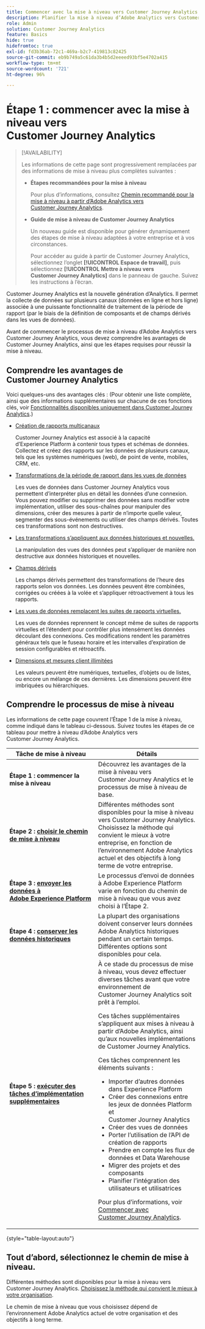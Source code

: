 ```yaml
---
title: Commencer avec la mise à niveau vers Customer Journey Analytics
description: Planifier la mise à niveau d’Adobe Analytics vers Customer Journey Analytics
role: Admin
solution: Customer Journey Analytics
feature: Basics
hide: true
hidefromtoc: true
exl-id: fd3b36ab-72c1-469a-b2c7-419813c82425
source-git-commit: eb9b749a5c61da3b4b5d2eeeed93bf5e4702a415
workflow-type: tm+mt
source-wordcount: '721'
ht-degree: 96%

---
```


# Étape 1 : commencer avec la mise à niveau vers Customer Journey Analytics

>[!AVAILABILITY]
>
>Les informations de cette page sont progressivement remplacées par des informations de mise à niveau plus complètes suivantes : <ul><li>**Étapes recommandées pour la mise à niveau**<p>Pour plus d’informations, consultez [Chemin recommandé pour la mise à niveau à partir d’Adobe Analytics vers Customer Journey Analytics](/help/getting-started/cja-upgrade/cja-upgrade-recommendations.md).</p></li><li>**Guide de mise à niveau de Customer Journey Analytics**<p>Un nouveau guide est disponible pour générer dynamiquement des étapes de mise à niveau adaptées à votre entreprise et à vos circonstances.</p><p>Pour accéder au guide à partir de Customer Journey Analytics, sélectionnez l’onglet **[!UICONTROL Espace de travail]**, puis sélectionnez **[!UICONTROL Mettre à niveau vers Customer Journey Analytics]** dans le panneau de gauche. Suivez les instructions à l’écran.</p></li></ul>

Customer Journey Analytics est la nouvelle génération d’Analytics. Il permet la collecte de données sur plusieurs canaux (données en ligne et hors ligne) associée à une puissante fonctionnalité de traitement de la période de rapport (par le biais de la définition de composants et de champs dérivés dans les vues de données).

Avant de commencer le processus de mise à niveau d’Adobe Analytics vers Customer Journey Analytics, vous devez comprendre les avantages de Customer Journey Analytics, ainsi que les étapes requises pour réussir la mise à niveau.

## Comprendre les avantages de Customer Journey Analytics

Voici quelques-uns des avantages clés : (Pour obtenir une liste complète, ainsi que des informations supplémentaires sur chacune de ces fonctions clés, voir [Fonctionnalités disponibles uniquement dans Customer Journey Analytics](/help/getting-started/aa-vs-cja/cja-aa.md#adobe-customer-journey-analytics-features-not-available-in-adobe-analytics).)

* [Création de rapports multicanaux](/help/getting-started/aa-to-cja-user.md#changes-to-data-architecture)

  Customer Journey Analytics est associé à la capacité d’Experience Platform à contenir tous types et schémas de données. Collectez et créez des rapports sur les données de plusieurs canaux, tels que les systèmes numériques (web), de point de vente, mobiles, CRM, etc.

* [Transformations de la période de rapport dans les vues de données](/help/getting-started/aa-vs-cja/vrs-dataview-sandbox-adc.md#customer-journey-analytics-data-views)

  Les vues de données dans Customer Journey Analytics vous permettent d’interpréter plus en détail les données d’une connexion. Vous pouvez modifier ou supprimer des données sans modifier votre implémentation, utiliser des sous-chaînes pour manipuler des dimensions, créer des mesures à partir de n’importe quelle valeur, segmenter des sous-événements ou utiliser des champs dérivés. Toutes ces transformations sont non destructives.

* [Les transformations s’appliquent aux données historiques et nouvelles.](/help/getting-started/aa-vs-cja/vrs-dataview-sandbox-adc.md)

  La manipulation des vues des données peut s’appliquer de manière non destructive aux données historiques et nouvelles.

* [Champs dérivés](/help/data-views/derived-fields/derived-fields.md)

  Les champs dérivés permettent des transformations de l’heure des rapports selon vos données. Les données peuvent être combinées, corrigées ou créées à la volée et s’appliquer rétroactivement à tous les rapports.

* [Les vues de données remplacent les suites de rapports virtuelles.](/help/getting-started/aa-to-cja-user.md#changes-to-the-concept-of-virtual-report-suites)

  Les vues de données reprennent le concept même de suites de rapports virtuelles et l’étendent pour contrôler plus intensément les données découlant des connexions. Ces modifications rendent les paramètres généraux tels que le fuseau horaire et les intervalles d’expiration de session configurables et rétroactifs.

* [Dimensions et mesures client illimitées](/help/getting-started/aa-to-cja-user.md#changes-to-the-concept-of-evars-and-props)

  Les valeurs peuvent être numériques, textuelles, d’objets ou de listes, ou encore un mélange de ces dernières. Les dimensions peuvent être imbriquées ou hiérarchiques.

## Comprendre le processus de mise à niveau

<!-- Include a graphic of the end-to-end process, as well as links to each step of the process -->
Les informations de cette page couvrent l’Étape 1 de la mise à niveau, comme indiqué dans le tableau ci-dessous. Suivez toutes les étapes de ce tableau pour mettre à niveau d’Adobe Analytics vers Customer Journey Analytics.

| Tâche de mise à niveau | Détails |
|---------|----------|
| <span class="preview">**Étape 1 : commencer la mise à niveau**</span> | <span class="preview">Découvrez les avantages de la mise à niveau vers Customer Journey Analytics et le processus de mise à niveau de base.</span> |
| **Étape 2 : [choisir le chemin de mise à niveau](/help/getting-started/cja-upgrade/cja-upgrade-path.md)** | Différentes méthodes sont disponibles pour la mise à niveau vers Customer Journey Analytics. Choisissez la méthode qui convient le mieux à votre entreprise, en fonction de l’environnement Adobe Analytics actuel et des objectifs à long terme de votre entreprise. |
| **Étape 3 : [envoyer les données à Adobe Experience Platform](/help/getting-started/cja-upgrade/cja-upgrade-send-to-platform.md)** | Le processus d’envoi de données à Adobe Experience Platform varie en fonction du chemin de mise à niveau que vous avez choisi à l’Étape 2. |
| **Étape 4 : [conserver les données historiques](/help/getting-started/cja-upgrade/cja-upgrade-historical-data.md)** | La plupart des organisations doivent conserver leurs données Adobe Analytics historiques pendant un certain temps. Différentes options sont disponibles pour cela. |
| **Étape 5 : [exécuter des tâches d’implémentation supplémentaires](/help/getting-started/cja-getting-started.md)** | À ce stade du processus de mise à niveau, vous devez effectuer diverses tâches avant que votre environnement de Customer Journey Analytics soit prêt à l’emploi.<p>Ces tâches supplémentaires s’appliquent aux mises à niveau à partir d’Adobe Analytics, ainsi qu’aux nouvelles implémentations de Customer Journey Analytics.</p><p>Ces tâches comprennent les éléments suivants :</p><ul><li>Importer d’autres données dans Experience Platform</li><li>Créer des connexions entre les jeux de données Platform et Customer Journey Analytics</li><li>Créer des vues de données</li><li>Porter l’utilisation de l’API de création de rapports</li><li>Prendre en compte les flux de données et Data Warehouse</li><li>Migrer des projets et des composants</li><li>Planifier l’intégration des utilisateurs et utilisatrices</li></ul> <p>Pour plus d’informations, voir [Commencer avec Customer Journey Analytics](/help/getting-started/cja-getting-started.md). |

{style="table-layout:auto"}

## Tout d’abord, sélectionnez le chemin de mise à niveau.

Différentes méthodes sont disponibles pour la mise à niveau vers Customer Journey Analytics. [Choisissez la méthode qui convient le mieux à votre organisation](/help/getting-started/cja-upgrade/cja-upgrade-path.md).

Le chemin de mise à niveau que vous choisissez dépend de l’environnement Adobe Analytics actuel de votre organisation et des objectifs à long terme.
